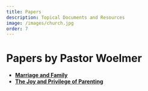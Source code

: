 ```yaml
---
title: Papers
description: Topical Documents and Resources
image: /images/church.jpg
order: 7
---
```


# Papers by Pastor Woelmer

- **<a href="/uploads/CCLE_2025.pdf" target="_blank">Marriage and Family</a>**
- **<a href="/uploads/JoyOfParenting2025.pdf" target="_blank">The Joy and Privilege of Parenting</a>**